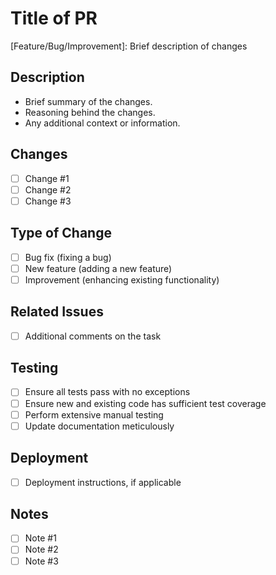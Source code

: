 # Title of PR

[Feature/Bug/Improvement]: Brief description of changes

## Description

- Brief summary of the changes.
- Reasoning behind the changes.
- Any additional context or information.

## Changes

- [ ] Change #1
- [ ] Change #2
- [ ] Change #3

## Type of Change

- [ ] Bug fix (fixing a bug)
- [ ] New feature (adding a new feature)
- [ ] Improvement (enhancing existing functionality)

## Related Issues

- [ ] Additional comments on the task

## Testing

- [ ] Ensure all tests pass with no exceptions
- [ ] Ensure new and existing code has sufficient test coverage
- [ ] Perform extensive manual testing
- [ ] Update documentation meticulously

## Deployment

- [ ] Deployment instructions, if applicable

## Notes

- [ ] Note #1
- [ ] Note #2
- [ ] Note #3